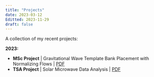 ```yaml
---
title: "Projects"
date: 2023-03-12
Editted: 2023-11-29
draft: false
---
```

A collection of my recent projects:

**2023:**
- **MSc Project** | Gravitational Wave Template Bank Placement with Normalizing Flows | [PDF](/projects/gla_igr_project_TYang.pdf)
- **TSA Project** | Solar Microwave Data Analysis | [PDF](/projects/gla_tsa_project_TYang.pdf)

